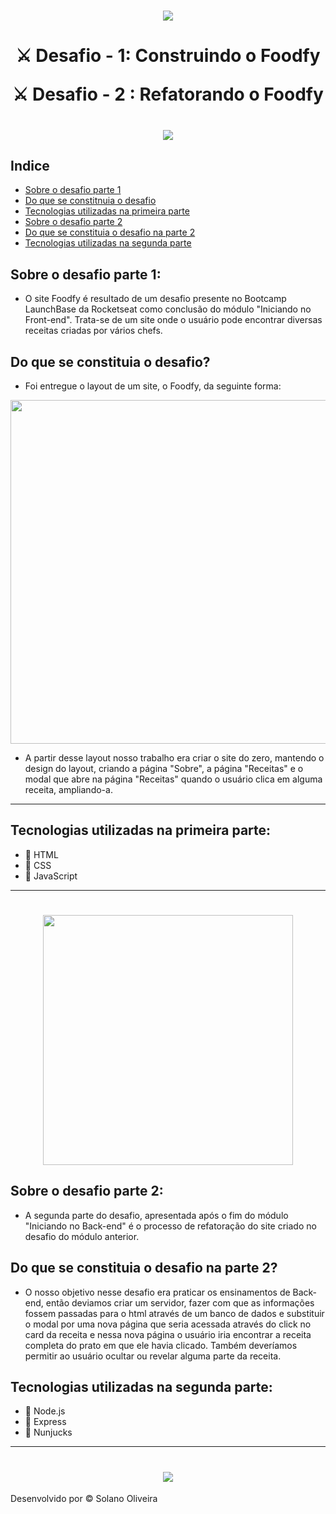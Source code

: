<h1 align="center">
    <img src="imgreadme/logolaunchbase.png">
</h1>

<h1 align="center">
⚔ Desafio - 1: Construindo o Foodfy

⚔ Desafio - 2 : Refatorando o Foodfy
</h1>

<h1 align="center">
    <img src="imgreadme/logo.jpg">
</h1>

## Indice
- [Sobre o desafio parte 1](#-sobre-o-desafio-parte-1)
- [Do que se constitnuia o desafio](#-Do-que-se-constitnuia-o-desafio)
- [Tecnologias utilizadas na primeira parte](#-Tecnologias-utilizadas-na-primeira-parte)
- [Sobre o desafio parte 2](#Sobre-o-desafio-parte-2)
- [Do que se constituia o desafio na parte 2](#-Do-que-se-constituia-o-desafio-na-parte-2)
- [Tecnologias utilizadas na segunda parte](#-Tecnologias-utilizadas-na-segunda-parte)

## Sobre o desafio parte 1:

- O site Foodfy é resultado de um desafio presente no Bootcamp LaunchBase da Rocketseat como conclusão do módulo "Iniciando no Front-end". Trata-se de um site onde o usuário pode encontrar diversas receitas criadas por vários chefs.

## Do que se constituia o desafio?

- Foi entregue o layout de um site, o Foodfy, da seguinte forma:


<img src="imgreadme/imgdesafio.jpg" width="550px">


- A partir desse layout nosso trabalho era criar o site do zero, mantendo o design do layout, criando a página "Sobre", a página "Receitas" e o modal que abre na página "Receitas" quando o usuário clica em alguma receita, ampliando-a.

--- 

##  Tecnologias utilizadas na primeira parte:

- 🚀 HTML
- 🚀 CSS
- 🚀 JavaScript

---

<h1 align="center">
<img src="imgreadme/gif.gif" width="400px">
</h1>


## Sobre o desafio parte 2:

- A segunda parte do desafio, apresentada após o fim do módulo "Iniciando no Back-end" é o processo de refatoração do site criado no desafio do módulo anterior.

## Do que se constituia o desafio na parte 2?

- O nosso objetivo nesse desafio era praticar os ensinamentos de Back-end, então deviamos criar um servidor, fazer com que as informações fossem passadas para o html através de um banco de dados e substituir o modal por uma nova página que seria acessada através do click no card da receita e nessa nova página o usuário iria encontrar a receita completa do prato em que ele havia clicado. Também deveríamos permitir ao usuário ocultar ou revelar alguma parte da receita.

## Tecnologias utilizadas na segunda parte:

- 🚀 Node.js
- 🚀 Express
- 🚀 Nunjucks

---

<h1 align="center">
    <img src="imgreadme/gifrefatorado.gif">
</h1>

Desenvolvido por © Solano Oliveira
